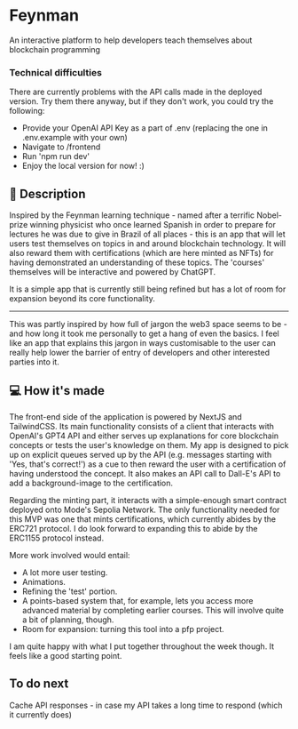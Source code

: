# Feynman
An interactive platform to help developers teach themselves about blockchain programming

### Technical difficulties

There are currently problems with the API calls made in the deployed version. Try them there anyway, but if they don't work, you could try the following:
- Provide your OpenAI API Key as a part of .env (replacing the one in .env.example with your own)
- Navigate to /frontend
- Run 'npm run dev'
- Enjoy the local version for now! :)

## 📖  Description 



Inspired by the Feynman learning technique - named after a terrific Nobel-prize winning physicist who once learned Spanish in order to prepare for lectures he was due to give in Brazil of all places - this is an app that will let users test themselves on topics in and around blockchain technology. It will also reward them with certifications (which are here minted as NFTs) for having demonstrated an understanding of these topics. The 'courses' themselves will be interactive and powered by ChatGPT.

It is a simple app that is currently still being refined but has a lot of room for expansion beyond its core functionality.

---

This was partly inspired by how full of jargon the web3 space seems to be - and how long it took me personally to get a hang of even the basics. I feel like an app that explains this jargon in ways customisable to the user can really help lower the barrier of entry of developers and other interested parties into it.



## 💻  How it's made



The front-end side of the application is powered by NextJS and TailwindCSS. Its main functionality consists of a client that interacts with OpenAI's GPT4 API and either serves up explanations for core blockchain concepts or tests the user's knowledge on them. My app is designed to pick up on explicit queues served up by the API (e.g. messages starting with 'Yes, that's correct!') as a cue to then reward the user with a certification of having understood the concept. It also makes an API call to Dall-E's API to add a background-image to the certification.

Regarding the minting part, it interacts with a simple-enough smart contract deployed onto Mode's Sepolia Network. The only functionality needed for this MVP was one that mints certifications, which currently abides by the ERC721 protocol. I do look forward to expanding this to abide by the ERC1155 protocol instead.

More work involved would entail:
- A lot more user testing.
- Animations.
- Refining the 'test' portion.
- A points-based system that, for example, lets you access more advanced material by completing earlier courses. This will involve quite a bit of planning, though.
- Room for expansion: turning this tool into a pfp project.

I am quite happy with what I put together throughout the week though. It feels like a good starting point.

## To do next

Cache API responses - in case my API takes a long time to respond (which it currently does)


